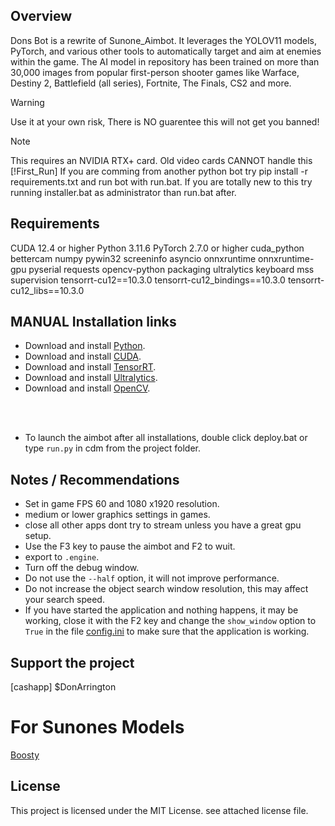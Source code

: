 
## Overview
Dons Bot is a rewrite of Sunone_Aimbot. It leverages the YOLOV11 models, PyTorch, and various other tools to automatically target and aim at enemies within the game. The AI model in repository has been trained on more than 30,000 images from popular first-person shooter games like Warface, Destiny 2, Battlefield (all series), Fortnite, The Finals, CS2 and more.
> [!WARNING]
> Use it at your own risk, There is NO guarentee this will not get you banned!

> [!NOTE]
> This requires an NVIDIA RTX+ card. Old video cards CANNOT handle this
> [!First_Run]
> If you are comming from another python bot try pip install -r requirements.txt and run bot with run.bat.
> If you are totally new to this try running installer.bat as administrator than run.bat after.


## Requirements
  CUDA 12.4 or higher
  Python 3.11.6
  PyTorch 2.7.0 or higher
  cuda_python
  bettercam
  numpy
  pywin32
  screeninfo
  asyncio
  onnxruntime
  onnxruntime-gpu
  pyserial
  requests
  opencv-python
  packaging
  ultralytics
  keyboard
  mss
  supervision
  tensorrt-cu12==10.3.0
  tensorrt-cu12_bindings==10.3.0
  tensorrt-cu12_libs==10.3.0


## MANUAL Installation links
- Download and install [Python](https://www.python.org/downloads/).
- Download and install [CUDA](https://developer.nvidia.com/cuda-toolkit).
- Download and install [TensorRT](https://developer.nvidia.com/tensorrt).
- Download and install [Ultralytics](https://github.com/ultralytics/yolov5).
- Download and install [OpenCV](https://pypi.org/project/opencv-python/).

<br></br>
- To launch the aimbot after all installations, double click deploy.bat or type `run.py` in cdm from the project folder.



## Notes / Recommendations
- Set in game FPS 60 and 1080 x1920 resolution.
- medium or lower graphics settings in games.
- close all other apps dont try to stream unless you have a great gpu setup.
- Use the F3 key to pause the aimbot and F2 to wuit.
- export to `.engine`.
- Turn off the debug window.
- Do not use the `--half` option, it will not improve performance.
- Do not increase the object search window resolution, this may affect your search speed.
- If you have started the application and nothing happens, it may be working, close it with the F2 key and change the `show_window` option to `True` in the file [config.ini](https://github.com/SunOner/sunone_aimbot/blob/main/config.ini) to make sure that the application is working.

## Support the project
[cashapp] $DonArrington

# For Sunones Models
[Boosty](https://boosty.to/sunone)

## License
This project is licensed under the MIT License. see attached license file.
